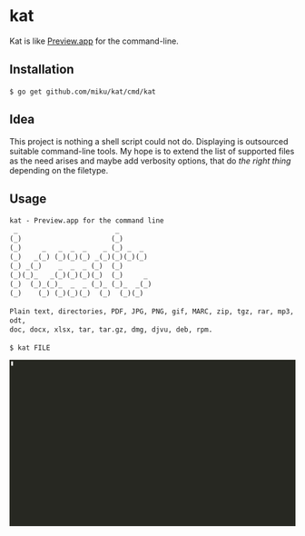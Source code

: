 kat
===

Kat is like [Preview.app](https://en.wikipedia.org/wiki/Preview_(macOS)) for the command-line.

Installation
------------

```
$ go get github.com/miku/kat/cmd/kat
```

Idea
----

This project is nothing a shell script could not do. Displaying is outsourced suitable command-line tools.
My hope is to extend the list of supported files as the need arises and maybe add verbosity options, that do *the right thing*
depending on the filetype.

Usage
-----

```
kat - Preview.app for the command line
 _                        _            
(_)                      (_)           
(_)     _   _  _  _    _ (_) _  _      
(_)   _(_) (_)(_)(_) _(_)(_)(_)(_)     
(_) _(_)    _  _  _ (_)  (_)           
(_)(_)_   _(_)(_)(_)(_)  (_)     _     
(_)  (_)_(_)_  _  _ (_)_ (_)_  _(_)    
(_)    (_) (_)(_)(_)  (_)  (_)(_)    

Plain text, directories, PDF, JPG, PNG, gif, MARC, zip, tgz, rar, mp3, odt,
doc, docx, xlsx, tar, tar.gz, dmg, djvu, deb, rpm.

$ kat FILE
```

[![](docs/dpp4ttb5va06bg9aszae28dil.gif)](https://asciinema.org/a/dpp4ttb5va06bg9aszae28dil)
